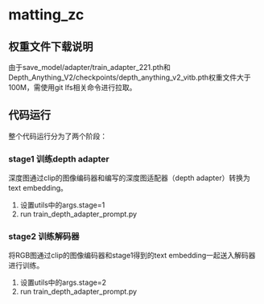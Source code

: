 # matting_zc

## 权重文件下载说明
由于save_model/adapter/train_adapter_221.pth和Depth_Anything_V2/checkpoints/depth_anything_v2_vitb.pth权重文件大于100M，需使用git lfs相关命令进行拉取。  
  
## 代码运行
整个代码运行分为了两个阶段：  
  
### stage1 训练depth adapter
深度图通过clip的图像编码器和编写的深度图适配器（depth adapter）转换为text embedding。  
1. 设置utils中的args.stage=1  
2. run train_depth_adapter_prompt.py  

### stage2 训练解码器
将RGB图通过clip的图像编码器和stage1得到的text embedding一起送入解码器进行训练。  
1. 设置utils中的args.stage=2  
2. run train_depth_adapter_prompt.py  
